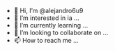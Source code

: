 - 👋 Hi, I’m @alejandro6u9
- 👀 I’m interested in ia ...
- 🌱 I’m currently learning ...
- 💞️ I’m looking to collaborate on ...
- 📫 How to reach me ...

<!---
alejandro6u9/alejandro6u9 is a ✨ special ✨ repository because its `README.md` (this file) appears on your GitHub profile.
You can click the Preview link to take a look at your changes.
--->

